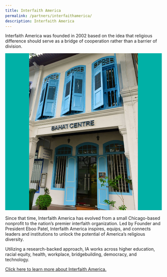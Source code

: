 ```yaml
---
title: Interfaith America
permalink: /partners/interfaithamerica/
description: Interfaith America
---
```

Interfaith America was founded in 2002 based on the idea that religious difference should serve as a bridge of cooperation rather than a barrier of division. 

![](/images/Places%20of%20Worship/BAHAI_1.jpg)

Since that time, Interfaith America has evolved from a small Chicago-based nonprofit to the nation’s premier interfaith organization. Led by Founder and President Eboo Patel, Interfaith America inspires, equips, and connects leaders and institutions to unlock the potential of America’s religious diversity. 

Utilizing a research-backed approach, IA works across higher education, racial equity, health, workplace, bridgebuilding, democracy, and technology.


[Click here to learn more about Interfaith America.](https://www.interfaithamerica.org/)